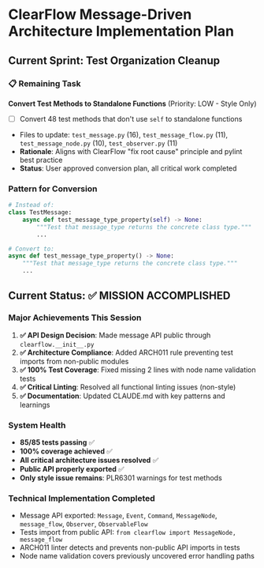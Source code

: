 # ClearFlow Message-Driven Architecture Implementation Plan

## Current Sprint: Test Organization Cleanup

### 📋 Remaining Task

**Convert Test Methods to Standalone Functions** (Priority: LOW - Style Only)
- [ ] Convert 48 test methods that don't use `self` to standalone functions  
- Files to update: `test_message.py` (16), `test_message_flow.py` (11), `test_message_node.py` (10), `test_observer.py` (11)
- **Rationale**: Aligns with ClearFlow "fix root cause" principle and pylint best practice
- **Status**: User approved conversion plan, all critical work completed

### Pattern for Conversion
```python
# Instead of:
class TestMessage:
    async def test_message_type_property(self) -> None:
        """Test that message_type returns the concrete class type."""
        ...

# Convert to:
async def test_message_type_property() -> None:
    """Test that message_type returns the concrete class type."""
    ...
```

## Current Status: ✅ MISSION ACCOMPLISHED 

### Major Achievements This Session
1. **✅ API Design Decision**: Made message API public through `clearflow.__init__.py`
2. **✅ Architecture Compliance**: Added ARCH011 rule preventing test imports from non-public modules  
3. **✅ 100% Test Coverage**: Fixed missing 2 lines with node name validation tests
4. **✅ Critical Linting**: Resolved all functional linting issues (non-style)
5. **✅ Documentation**: Updated CLAUDE.md with key patterns and learnings

### System Health
- **85/85 tests passing** ✅
- **100% coverage achieved** ✅ 
- **All critical architecture issues resolved** ✅
- **Public API properly exported** ✅
- **Only style issue remains**: PLR6301 warnings for test methods

### Technical Implementation Completed
- Message API exported: `Message`, `Event`, `Command`, `MessageNode`, `message_flow`, `Observer`, `ObservableFlow`  
- Tests import from public API: `from clearflow import MessageNode, message_flow`
- ARCH011 linter detects and prevents non-public API imports in tests
- Node name validation covers previously uncovered error handling paths